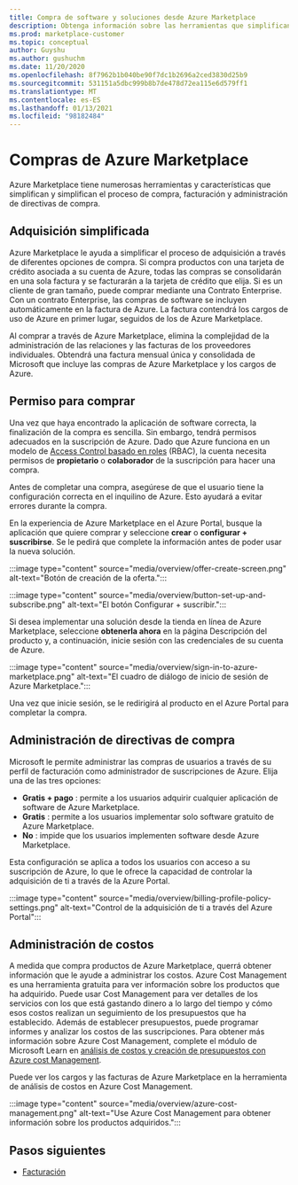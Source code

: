 ```yaml
---
title: Compra de software y soluciones desde Azure Marketplace
description: Obtenga información sobre las herramientas que simplifican y agilizan las compras y la administración de software en Azure Marketplace.
ms.prod: marketplace-customer
ms.topic: conceptual
author: Guyshu
ms.author: gushuchm
ms.date: 11/20/2020
ms.openlocfilehash: 8f7962b1b040be90f7dc1b2696a2ced3830d25b9
ms.sourcegitcommit: 531151a5dbc999b8b7de478d72ea115e6d579ff1
ms.translationtype: MT
ms.contentlocale: es-ES
ms.lasthandoff: 01/13/2021
ms.locfileid: "98182484"
---
```

# <a name="azure-marketplace-purchasing"></a>Compras de Azure Marketplace

Azure Marketplace tiene numerosas herramientas y características que simplifican y simplifican el proceso de compra, facturación y administración de directivas de compra.

## <a name="simplified-procurement"></a>Adquisición simplificada

Azure Marketplace le ayuda a simplificar el proceso de adquisición a través de diferentes opciones de compra. Si compra productos con una tarjeta de crédito asociada a su cuenta de Azure, todas las compras se consolidarán en una sola factura y se facturarán a la tarjeta de crédito que elija. Si es un cliente de gran tamaño, puede comprar mediante una Contrato Enterprise. Con un contrato Enterprise, las compras de software se incluyen automáticamente en la factura de Azure. La factura contendrá los cargos de uso de Azure en primer lugar, seguidos de los de Azure Marketplace.

Al comprar a través de Azure Marketplace, elimina la complejidad de la administración de las relaciones y las facturas de los proveedores individuales. Obtendrá una factura mensual única y consolidada de Microsoft que incluye las compras de Azure Marketplace y los cargos de Azure.

## <a name="permission-to-purchase"></a>Permiso para comprar

Una vez que haya encontrado la aplicación de software correcta, la finalización de la compra es sencilla. Sin embargo, tendrá permisos adecuados en la suscripción de Azure. Dado que Azure funciona en un modelo de [Access Control basado en roles](/azure/role-based-access-control/overview) (RBAC), la cuenta necesita permisos de **propietario** o **colaborador** de la suscripción para hacer una compra.

Antes de completar una compra, asegúrese de que el usuario tiene la configuración correcta en el inquilino de Azure. Esto ayudará a evitar errores durante la compra.

En la experiencia de Azure Marketplace en el Azure Portal, busque la aplicación que quiere comprar y seleccione **crear** o **configurar + suscribirse**. Se le pedirá que complete la información antes de poder usar la nueva solución.

:::image type="content" source="media/overview/offer-create-screen.png" alt-text="Botón de creación de la oferta.":::

:::image type="content" source="media/overview/button-set-up-and-subscribe.png" alt-text="El botón Configurar + suscribir.":::

Si desea implementar una solución desde la tienda en línea de Azure Marketplace, seleccione **obtenerla ahora** en la página Descripción del producto y, a continuación, inicie sesión con las credenciales de su cuenta de Azure.

:::image type="content" source="media/overview/sign-in-to-azure-marketplace.png" alt-text="El cuadro de diálogo de inicio de sesión de Azure Marketplace.":::

Una vez que inicie sesión, se le redirigirá al producto en el Azure Portal para completar la compra.

## <a name="purchase-policy-management"></a>Administración de directivas de compra

Microsoft le permite administrar las compras de usuarios a través de su perfil de facturación como administrador de suscripciones de Azure. Elija una de las tres opciones:

- **Gratis + pago** : permite a los usuarios adquirir cualquier aplicación de software de Azure Marketplace.
- **Gratis** : permite a los usuarios implementar solo software gratuito de Azure Marketplace.
- **No** : impide que los usuarios implementen software desde Azure Marketplace.

Esta configuración se aplica a todos los usuarios con acceso a su suscripción de Azure, lo que le ofrece la capacidad de controlar la adquisición de ti a través de la Azure Portal.

:::image type="content" source="media/overview/billing-profile-policy-settings.png" alt-text="Control de la adquisición de ti a través del Azure Portal":::

## <a name="cost-management"></a>Administración de costos

A medida que compra productos de Azure Marketplace, querrá obtener información que le ayude a administrar los costos. Azure Cost Management es una herramienta gratuita para ver información sobre los productos que ha adquirido. Puede usar Cost Management para ver detalles de los servicios con los que está gastando dinero a lo largo del tiempo y cómo esos costos realizan un seguimiento de los presupuestos que ha establecido. Además de establecer presupuestos, puede programar informes y analizar los costos de las suscripciones. Para obtener más información sobre Azure Cost Management, complete el módulo de Microsoft Learn en [análisis de costos y creación de presupuestos con Azure cost Management](/learn/modules/analyze-costs-create-budgets-azure-cost-management/).

Puede ver los cargos y las facturas de Azure Marketplace en la herramienta de análisis de costos en Azure Cost Management.

:::image type="content" source="media/overview/azure-cost-management.png" alt-text="Use Azure Cost Management para obtener información sobre los productos adquiridos.":::

## <a name="next-steps"></a>Pasos siguientes

- [Facturación](billing-invoicing.md)